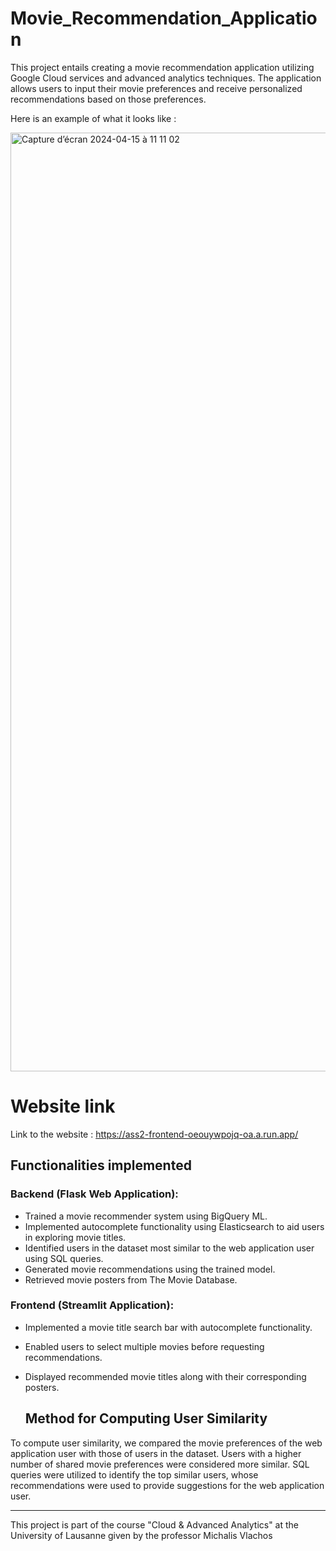 # Movie_Recommendation_Application

This project entails creating a movie recommendation application utilizing Google Cloud services and advanced analytics techniques. The application allows users to input their movie preferences and receive personalized recommendations based on those preferences.

Here is an example of what it looks like :

<img width="1502" alt="Capture d’écran 2024-04-15 à 11 11 02" src="https://github.com/thebrisly/Movie_Recommendation_Application/assets/84352348/23235078-0e3b-4c94-9eb4-87ae00cf3fd1">

# Website link
Link to the website : https://ass2-frontend-oeouywpojq-oa.a.run.app/

## Functionalities implemented 

### Backend (Flask Web Application):

- Trained a movie recommender system using BigQuery ML.
- Implemented autocomplete functionality using Elasticsearch to aid users in exploring movie titles.
- Identified users in the dataset most similar to the web application user using SQL queries.
- Generated movie recommendations using the trained model.
- Retrieved movie posters from The Movie Database.

### Frontend (Streamlit Application):

- Implemented a movie title search bar with autocomplete functionality.
- Enabled users to select multiple movies before requesting recommendations.
- Displayed recommended movie titles along with their corresponding posters.

  ## Method for Computing User Similarity
To compute user similarity, we compared the movie preferences of the web application user with those of users in the dataset. Users with a higher number of shared movie preferences were considered more similar. SQL queries were utilized to identify the top similar users, whose recommendations were used to provide suggestions for the web application user.

------------------

This project is part of the course "Cloud & Advanced Analytics" at the University of Lausanne given by the professor Michalis Vlachos
